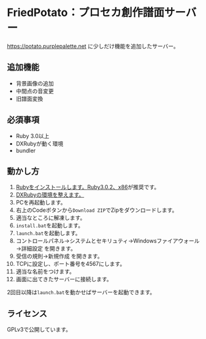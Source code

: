 # FriedPotato：プロセカ創作譜面サーバー

https://potato.purplepalette.net に少しだけ機能を追加したサーバー。

## 追加機能

- 背景画像の追加
- 中間点の音変更
- 旧譜面変換

## 必須事項

- Ruby 3.0以上
- DXRubyが動く環境
- bundler

## 動かし方

1. [Rubyをインストールします。](https://rubyinstaller.org)[Ruby3.0.2、x86](https://github.com/oneclick/rubyinstaller2/releases/download/RubyInstaller-3.0.2-1/rubyinstaller-devkit-3.0.2-1-x64.exe)が推奨です。
2. [DXRubyの環境を整えます。](https://qiita.com/noanoa07/items/7df5886c619781d8d2ee#-d3dx9_40dll%E3%81%AE%E3%82%A4%E3%83%B3%E3%82%B9%E3%83%88%E3%83%BC%E3%83%AB%E6%96%B9%E6%B3%95)
3. PCを再起動します。
4. 右上のCodeボタンから`Download ZIP`でZipをダウンロードします。
5. 適当なところに解凍します。
6. `install.bat`を起動します。
7. `launch.bat`を起動します。
8. コントロールパネル→システムとセキリュティ→Windowsファイアウォール→詳細設定 を開きます。
9. 受信の規則→新規作成 を開きます。
10. TCPに設定し、ポート番号を4567にします。
11. 適当な名前をつけます。
12. 画面に出てきたサーバーに接続します。

2回目以降は`launch.bat`を動かせばサーバーを起動できます。

## ライセンス

GPLv3で公開しています。
